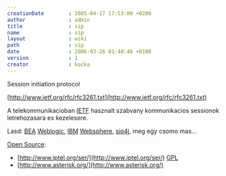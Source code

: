 ```yaml
---
creationDate        : 2005-04-17 17:53:00 +0200 
author              : admin 
title               : sip 
name                : sip 
layout              : wiki 
path                : sip 
date                : 2006-03-26 01:48:46 +0100 
version             : 1 
creator             : kocka 
---
```

Session initiation protocol

[http://www.ietf.org/rfc/rfc3261.txt](http://www.ietf.org/rfc/rfc3261.txt)

A telekommunikacioban [IETF](IETF.html) hasznalt szabvany kommunikacios sessionok letrehozasara es kezelesere.

Lasd: [BEA](bea.html) [Weblogic](weblogic.html), [IBM](IBM.html) [Websphere](Websphere.html), [sip4j](Missing.html), meg egy csomo mas...

[Open Source](Open%20Source.html):

*   [http://www.iptel.org/ser/](http://www.iptel.org/ser/) [GPL](GPL.html)
*   [http://www.asterisk.org/](http://www.asterisk.org/)
